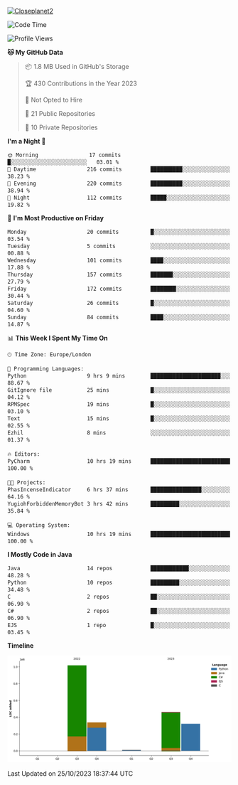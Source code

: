 [![Closeplanet2](https://github-readme-stats.vercel.app/api?username=Closeplanet2&show_icons=true&theme=tokyonight&count_private=true)]([https://github.com/Closeplanet2])

<!--START_SECTION:waka-->
![Code Time](http://img.shields.io/badge/Code%20Time-50%20hrs%204%20mins-blue)

![Profile Views](http://img.shields.io/badge/Profile%20Views-0-blue)

**🐱 My GitHub Data** 

> 📦 1.8 MB Used in GitHub's Storage 
 > 
> 🏆 430 Contributions in the Year 2023
 > 
> 🚫 Not Opted to Hire
 > 
> 📜 21 Public Repositories 
 > 
> 🔑 10 Private Repositories 
 > 
**I'm a Night 🦉** 

```text
🌞 Morning                17 commits          █░░░░░░░░░░░░░░░░░░░░░░░░   03.01 % 
🌆 Daytime                216 commits         ██████████░░░░░░░░░░░░░░░   38.23 % 
🌃 Evening                220 commits         ██████████░░░░░░░░░░░░░░░   38.94 % 
🌙 Night                  112 commits         █████░░░░░░░░░░░░░░░░░░░░   19.82 % 
```
📅 **I'm Most Productive on Friday** 

```text
Monday                   20 commits          █░░░░░░░░░░░░░░░░░░░░░░░░   03.54 % 
Tuesday                  5 commits           ░░░░░░░░░░░░░░░░░░░░░░░░░   00.88 % 
Wednesday                101 commits         ████░░░░░░░░░░░░░░░░░░░░░   17.88 % 
Thursday                 157 commits         ███████░░░░░░░░░░░░░░░░░░   27.79 % 
Friday                   172 commits         ████████░░░░░░░░░░░░░░░░░   30.44 % 
Saturday                 26 commits          █░░░░░░░░░░░░░░░░░░░░░░░░   04.60 % 
Sunday                   84 commits          ████░░░░░░░░░░░░░░░░░░░░░   14.87 % 
```


📊 **This Week I Spent My Time On** 

```text
🕑︎ Time Zone: Europe/London

💬 Programming Languages: 
Python                   9 hrs 9 mins        ██████████████████████░░░   88.67 % 
GitIgnore file           25 mins             █░░░░░░░░░░░░░░░░░░░░░░░░   04.12 % 
RPMSpec                  19 mins             █░░░░░░░░░░░░░░░░░░░░░░░░   03.10 % 
Text                     15 mins             █░░░░░░░░░░░░░░░░░░░░░░░░   02.55 % 
Ezhil                    8 mins              ░░░░░░░░░░░░░░░░░░░░░░░░░   01.37 % 

🔥 Editors: 
PyCharm                  10 hrs 19 mins      █████████████████████████   100.00 % 

🐱‍💻 Projects: 
PhasIncenseIndicator     6 hrs 37 mins       ████████████████░░░░░░░░░   64.16 % 
YugiohForbiddenMemoryBot 3 hrs 42 mins       █████████░░░░░░░░░░░░░░░░   35.84 % 

💻 Operating System: 
Windows                  10 hrs 19 mins      █████████████████████████   100.00 % 
```

**I Mostly Code in Java** 

```text
Java                     14 repos            ████████████░░░░░░░░░░░░░   48.28 % 
Python                   10 repos            █████████░░░░░░░░░░░░░░░░   34.48 % 
C                        2 repos             ██░░░░░░░░░░░░░░░░░░░░░░░   06.90 % 
C#                       2 repos             ██░░░░░░░░░░░░░░░░░░░░░░░   06.90 % 
EJS                      1 repo              █░░░░░░░░░░░░░░░░░░░░░░░░   03.45 % 
```



**Timeline**

![Lines of Code chart](https://raw.githubusercontent.com/Closeplanet2/Closeplanet2/main/assets/bar_graph.png)


 Last Updated on 25/10/2023 18:37:44 UTC
<!--END_SECTION:waka-->
